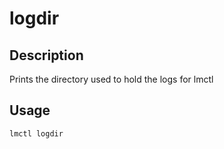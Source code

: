 # logdir

## Description

Prints the directory used to hold the logs for lmctl 

## Usage

```
lmctl logdir
```